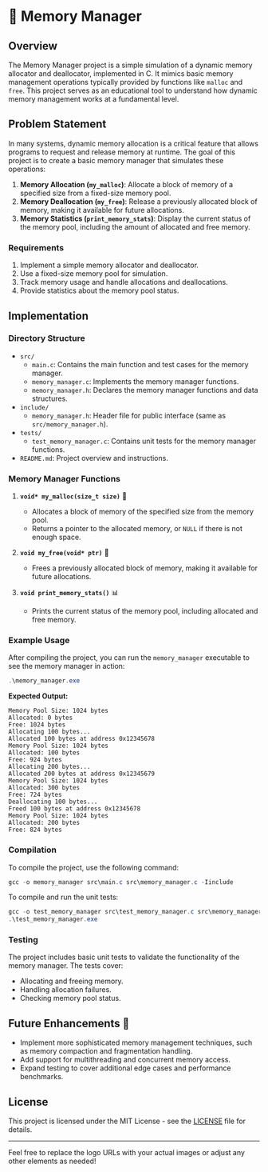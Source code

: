 
# 🧠 Memory Manager


## Overview

The Memory Manager project is a simple simulation of a dynamic memory allocator and deallocator, implemented in C. It mimics basic memory management operations typically provided by functions like `malloc` and `free`. This project serves as an educational tool to understand how dynamic memory management works at a fundamental level.

## Problem Statement

In many systems, dynamic memory allocation is a critical feature that allows programs to request and release memory at runtime. The goal of this project is to create a basic memory manager that simulates these operations:

1. **Memory Allocation (`my_malloc`)**: Allocate a block of memory of a specified size from a fixed-size memory pool.
2. **Memory Deallocation (`my_free`)**: Release a previously allocated block of memory, making it available for future allocations.
3. **Memory Statistics (`print_memory_stats`)**: Display the current status of the memory pool, including the amount of allocated and free memory.

### Requirements

1. Implement a simple memory allocator and deallocator.
2. Use a fixed-size memory pool for simulation.
3. Track memory usage and handle allocations and deallocations.
4. Provide statistics about the memory pool status.

## Implementation

### Directory Structure

- `src/`
  - `main.c`: Contains the main function and test cases for the memory manager.
  - `memory_manager.c`: Implements the memory manager functions.
  - `memory_manager.h`: Declares the memory manager functions and data structures.
- `include/`
  - `memory_manager.h`: Header file for public interface (same as `src/memory_manager.h`).
- `tests/`
  - `test_memory_manager.c`: Contains unit tests for the memory manager functions.
- `README.md`: Project overview and instructions.

### Memory Manager Functions

1. **`void* my_malloc(size_t size)`** 🧩
   - Allocates a block of memory of the specified size from the memory pool.
   - Returns a pointer to the allocated memory, or `NULL` if there is not enough space.

2. **`void my_free(void* ptr)`** 🔄
   - Frees a previously allocated block of memory, making it available for future allocations.

3. **`void print_memory_stats()`** 📊
   - Prints the current status of the memory pool, including allocated and free memory.

### Example Usage

After compiling the project, you can run the `memory_manager` executable to see the memory manager in action:

```powershell
.\memory_manager.exe
```

**Expected Output:**

```
Memory Pool Size: 1024 bytes
Allocated: 0 bytes
Free: 1024 bytes
Allocating 100 bytes...
Allocated 100 bytes at address 0x12345678
Memory Pool Size: 1024 bytes
Allocated: 100 bytes
Free: 924 bytes
Allocating 200 bytes...
Allocated 200 bytes at address 0x12345679
Memory Pool Size: 1024 bytes
Allocated: 300 bytes
Free: 724 bytes
Deallocating 100 bytes...
Freed 100 bytes at address 0x12345678
Memory Pool Size: 1024 bytes
Allocated: 200 bytes
Free: 824 bytes
```

### Compilation

To compile the project, use the following command:

```powershell
gcc -o memory_manager src\main.c src\memory_manager.c -Iinclude
```

To compile and run the unit tests:

```powershell
gcc -o test_memory_manager src\test_memory_manager.c src\memory_manager.c -Iinclude
.\test_memory_manager.exe
```

### Testing

The project includes basic unit tests to validate the functionality of the memory manager. The tests cover:

- Allocating and freeing memory.
- Handling allocation failures.
- Checking memory pool status.

## Future Enhancements 🚀

- Implement more sophisticated memory management techniques, such as memory compaction and fragmentation handling.
- Add support for multithreading and concurrent memory access.
- Expand testing to cover additional edge cases and performance benchmarks.

## License

This project is licensed under the MIT License - see the [LICENSE](LICENSE) file for details.

---

Feel free to replace the logo URLs with your actual images or adjust any other elements as needed!
